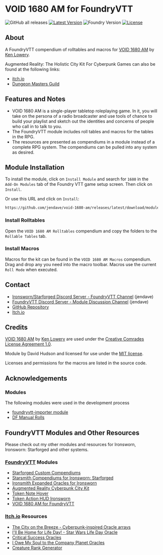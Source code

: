 # VOID 1680 AM for FoundryVTT

![GitHub all releases](https://img.shields.io/github/downloads/jendave/void-1680-am/total)
[![Latest Version](https://img.shields.io/github/v/release/jendave/void-1680-am?display_name=tag&sort=semver&label=Latest%20Version)](https://github.com/jendave/void-1680-am/releases/latest)
![Foundry Version](https://img.shields.io/endpoint?url=https://foundryshields.com/version?url=https%3A%2F%2Fraw.githubusercontent.com%2Fjendave%2Fvoid-1680-am%2Fmain%2Fmodule.json)
[![License](https://img.shields.io/github/license/jendave/void-1680-am)](LICENSE)

## About

A FoundryVTT compendium of rolltables and macros for [VOID 1680 AM](https://bannerlessgames.itch.io/void-1680-am) by [Ken Lowery](https://bannerlessgames.itch.io).

Augmented Reality: The Holistic City Kit For Cyberpunk Games can also be found at the following links:

* [itch.io](https://p-d-gallagher.itch.io/augmented-reality)
* [Dungeon Masters Guild](https://www.dmsguild.com/product/202175/Augmented-Reality-The-Holistic-City-Kit-For-Cyberpunk-Games?language=esFfiltersD)

## Features and Notes

* VOID 1680 AM is a single-player tabletop roleplaying game. In it, you will take on the persona of a radio broadcaster and use tools of chance to build your playlist and sketch out the identities and concerns of people who call in to talk to you.
* The FoundryVTT module includes roll tables and macros for the tables in the RPG.
* The resources are presented as compendiums in a module instead of a complete RPG system. The compendiums can be pulled into any system as desired.

## Module Installation

To install the module, click on `Install Module` and search for `1680` in the `Add-On Modules` tab of the Foundry VTT game setup screen. Then click on `Install`.

Or use this URL and click on `Install`:

```bash
https://github.com/jendave/void-1680-am/releases/latest/download/module.json
```

### Install Rolltables

Open the `VOID 1680 AM Rolltables` compendium and copy the folders to the `Rollable Tables` tab.

### Install Macros

Macros for the kit can be found in the `VOID 1680 AM Macros` compendium. Drag and drop any you need into the macro toolbar. Macros use the current `Roll Mode` when executed.

## Contact

* [Ironsworn/Starforged Discord Server - FoundryVTT Channel](https://discord.com/channels/437120373436186625/867434336201605160) (jendave)
* [FoundryVTT Discord Server - Module Discussion Channel](https://discord.com/channels/170995199584108546/513918036919713802) (jendave)
* [GitHub Repository](https://github.com/jendave/void-1680-am)
* [Itch.io](https://jendave.itch.io/)

## Credits

[VOID 1680 AM](https://preview.drivethrurpg.com/en/product/202175/augmented-reality-the-holistic-city-kit-for-cyberpunk-games) by [Ken Lowery](https://bannerlessgames.itch.io) are used under the [Creative Comrades License Agreement 1.0](https://creativecomrades.org/).

Module by David Hudson and licensed for use under the [MIT license](https://opensource.org/license/mit/).

Licenses and permissions for the macros are listed in the source code.

## Acknowledgements

### Modules

The following modules were used in the development process

* [foundryvtt-importer module](https://github.com/EthanJWright/foundryvtt-importer)
* [DF Manual Rolls](https://foundryvtt.com/packages/df-manual-rolls)

## FoundryVTT Modules and Other Resources

Please check out my other modules and resources for Ironsworn, Ironsworn: Starforged and other systems.

### [FoundryVTT](https://foundryvtt.com/community/david-hudson/packages) Modules

* [Starforged Custom Compendiums](https://foundryvtt.com/packages/starforged-custom-oracles)
* [Starsmith Compendiums for Ironsworn: Starforged](https://foundryvtt.com/packages/starsmith-expanded-oracles)
* [Ironsmith Expanded Oracles for Ironsworn](https://foundryvtt.com/packages/ironsmith-expanded-oracles)
* [Augmented Reality Cyberpunk City Kit](https://foundryvtt.com/packages/augmented-reality-foundry)
* [Token Note Hover](https://github.com/jendave/token-note-hover)
* [Token Action HUD Ironsworn](https://foundryvtt.com/packages/token-action-hud-ironsworn)
* [VOID 1680 AM for FoundryVTT](https://foundryvtt.com/packages/void-1680-am)

### [Itch.io](https://jendave.itch.io/) Resources

* [The City on the Breeze - Cyberpunk-inspired Oracle arrays](https://jendave.itch.io/the-city-on-the-breeze)
* [I'll Be Home for Life Day! - Star Wars Life Day Oracle](https://jendave.itch.io/ill-be-home-for-life-day)
* [Critical Success Oracles](https://jendave.itch.io/critical-success-oracles)
* [I Owe My Soul to the Company Planet Oracles](https://jendave.itch.io/i-owe-my-soul-to-the-company-planet)
* [Creature Rank Generator](https://jendave.itch.io/creature-rank-generator)
